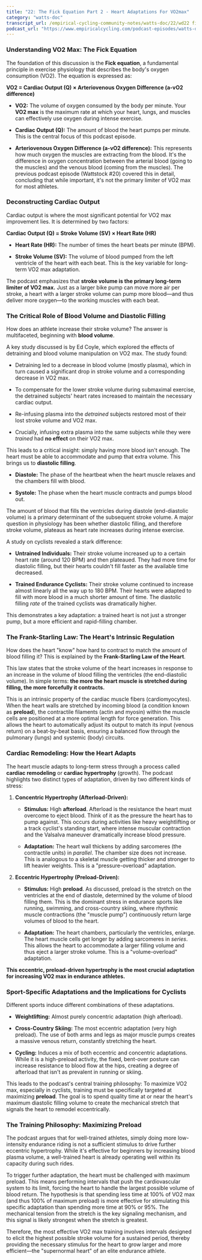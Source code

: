 ```yaml
---
title: "22: The Fick Equation Part 2 - Heart Adaptations For VO2max"
category: "watts-doc"
transcript_url: /empirical-cycling-community-notes/watts-doc/22/wd22 fick eqn pt2 (transcribed on 08-Aug-2025 10-54-10).txt
podcast_url: "https://www.empiricalcycling.com/podcast-episodes/watts-doc-22-the-fick-equation-part-2-heart-adaptations-for-vo2max"
---
```



### Understanding VO2 Max: The Fick Equation

The foundation of this discussion is the **Fick equation**, a fundamental principle in exercise physiology that describes the body's oxygen consumption (VO2). The equation is expressed as:

**VO2 = Cardiac Output (Q) × Arteriovenous Oxygen Difference (a-vO2 difference)**

-   **VO2:** The volume of oxygen consumed by the body per minute. Your **VO2 max** is the maximum rate at which your heart, lungs, and muscles can effectively use oxygen during intense exercise.
    
-   **Cardiac Output (Q):** The amount of blood the heart pumps per minute. This is the central focus of this podcast episode.
    
-   **Arteriovenous Oxygen Difference (a-vO2 difference):** This represents how much oxygen the muscles are extracting from the blood. It's the difference in oxygen concentration between the arterial blood (going to the muscles) and the venous blood (coming from the muscles). The previous podcast episode (Wattstock #20) covered this in detail, concluding that while important, it's not the primary limiter of VO2 max for most athletes.
    

### Deconstructing Cardiac Output

Cardiac output is where the most significant potential for VO2 max improvement lies. It is determined by two factors:

**Cardiac Output (Q) = Stroke Volume (SV) × Heart Rate (HR)**

-   **Heart Rate (HR):** The number of times the heart beats per minute (BPM).
    
-   **Stroke Volume (SV):** The volume of blood pumped from the left ventricle of the heart with each beat. This is the key variable for long-term VO2 max adaptation.
    

The podcast emphasizes that **stroke volume is the primary long-term limiter of VO2 max.** Just as a larger bike pump can move more air per stroke, a heart with a larger stroke volume can pump more blood—and thus deliver more oxygen—to the working muscles with each beat.

### The Critical Role of Blood Volume and Diastolic Filling

How does an athlete increase their stroke volume? The answer is multifaceted, beginning with **blood volume**.

A key study discussed is by Ed Coyle, which explored the effects of detraining and blood volume manipulation on VO2 max. The study found:

-   Detraining led to a decrease in blood volume (mostly plasma), which in turn caused a significant drop in stroke volume and a corresponding decrease in VO2 max.
    
-   To compensate for the lower stroke volume during submaximal exercise, the detrained subjects' heart rates increased to maintain the necessary cardiac output.
    
-   Re-infusing plasma into the _detrained_ subjects restored most of their lost stroke volume and VO2 max.
    
-   Crucially, infusing extra plasma into the same subjects while they were _trained_ had **no effect** on their VO2 max.
    

This leads to a critical insight: simply having more blood isn't enough. The heart must be able to accommodate and pump that extra volume. This brings us to **diastolic filling**.

-   **Diastole:** The phase of the heartbeat when the heart muscle relaxes and the chambers fill with blood.
    
-   **Systole:** The phase when the heart muscle contracts and pumps blood out.
    

The amount of blood that fills the ventricles during diastole (end-diastolic volume) is a primary determinant of the subsequent stroke volume. A major question in physiology has been whether diastolic filling, and therefore stroke volume, plateaus as heart rate increases during intense exercise.

A study on cyclists revealed a stark difference:

-   **Untrained Individuals:** Their stroke volume increased up to a certain heart rate (around 120 BPM) and then plateaued. They had more time for diastolic filling, but their hearts couldn't fill faster as the available time decreased.
    
-   **Trained Endurance Cyclists:** Their stroke volume continued to increase almost linearly all the way up to 180 BPM. Their hearts were adapted to fill with more blood in a much shorter amount of time. The diastolic filling _rate_ of the trained cyclists was dramatically higher.
    

This demonstrates a key adaptation: a trained heart is not just a stronger pump, but a more efficient and rapid-filling chamber.

### The Frank-Starling Law: The Heart's Intrinsic Regulation

How does the heart "know" how hard to contract to match the amount of blood filling it? This is explained by the **Frank-Starling Law of the Heart**.

This law states that the stroke volume of the heart increases in response to an increase in the volume of blood filling the ventricles (the end-diastolic volume). In simple terms: **the more the heart muscle is stretched during filling, the more forcefully it contracts.**

This is an intrinsic property of the cardiac muscle fibers (cardiomyocytes). When the heart walls are stretched by incoming blood (a condition known as **preload**), the contractile filaments (actin and myosin) within the muscle cells are positioned at a more optimal length for force generation. This allows the heart to automatically adjust its output to match its input (venous return) on a beat-by-beat basis, ensuring a balanced flow through the pulmonary (lungs) and systemic (body) circuits.

### Cardiac Remodeling: How the Heart Adapts

The heart muscle adapts to long-term stress through a process called **cardiac remodeling** or **cardiac hypertrophy** (growth). The podcast highlights two distinct types of adaptation, driven by two different kinds of stress:

1.  **Concentric Hypertrophy (Afterload-Driven):**
    
    -   **Stimulus:** High **afterload**. Afterload is the resistance the heart must overcome to eject blood. Think of it as the pressure the heart has to pump against. This occurs during activities like heavy weightlifting or a track cyclist's standing start, where intense muscular contraction and the Valsalva maneuver dramatically increase blood pressure.
        
    -   **Adaptation:** The heart wall thickens by adding sarcomeres (the contractile units) in _parallel_. The chamber size does not increase. This is analogous to a skeletal muscle getting thicker and stronger to lift heavier weights. This is a "pressure-overload" adaptation.
        
2.  **Eccentric Hypertrophy (Preload-Driven):**
    
    -   **Stimulus:** High **preload**. As discussed, preload is the stretch on the ventricles at the end of diastole, determined by the volume of blood filling them. This is the dominant stress in endurance sports like running, swimming, and cross-country skiing, where rhythmic muscle contractions (the "muscle pump") continuously return large volumes of blood to the heart.
        
    -   **Adaptation:** The heart chambers, particularly the ventricles, enlarge. The heart muscle cells get longer by adding sarcomeres in _series_. This allows the heart to accommodate a larger filling volume and thus eject a larger stroke volume. This is a "volume-overload" adaptation.
        

**This eccentric, preload-driven hypertrophy is the most crucial adaptation for increasing VO2 max in endurance athletes.**

### Sport-Specific Adaptations and the Implications for Cyclists

Different sports induce different combinations of these adaptations.

-   **Weightlifting:** Almost purely concentric adaptation (high afterload).
    
-   **Cross-Country Skiing:** The most eccentric adaptation (very high preload). The use of both arms and legs as major muscle pumps creates a massive venous return, constantly stretching the heart.
    
-   **Cycling:** Induces a mix of both eccentric and concentric adaptations. While it is a high-preload activity, the fixed, bent-over posture can increase resistance to blood flow at the hips, creating a degree of afterload that isn't as prevalent in running or skiing.
    

This leads to the podcast's central training philosophy: To maximize VO2 max, especially in cyclists, training must be specifically targeted at maximizing **preload**. The goal is to spend quality time at or near the heart's maximum diastolic filling volume to create the mechanical stretch that signals the heart to remodel eccentrically.

### The Training Philosophy: Maximizing Preload

The podcast argues that for well-trained athletes, simply doing more low-intensity endurance riding is not a sufficient stimulus to drive further eccentric hypertrophy. While it's effective for beginners by increasing blood plasma volume, a well-trained heart is already operating well within its capacity during such rides.

To trigger further adaptation, the heart must be challenged with maximum preload. This means performing intervals that push the cardiovascular system to its limit, forcing the heart to handle the largest possible volume of blood return. The hypothesis is that spending less time at 100% of VO2 max (and thus 100% of maximum preload) is more effective for stimulating this specific adaptation than spending more time at 90% or 95%. The mechanical tension from the stretch is the key signaling mechanism, and this signal is likely strongest when the stretch is greatest.

Therefore, the most effective VO2 max training involves intervals designed to elicit the highest possible stroke volume for a sustained period, thereby providing the necessary stimulus for the heart to grow larger and more efficient—the "supernormal heart" of an elite endurance athlete.